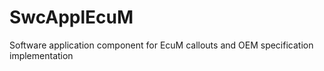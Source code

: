 # SwcApplEcuM
Software application component for EcuM callouts and OEM specification implementation
